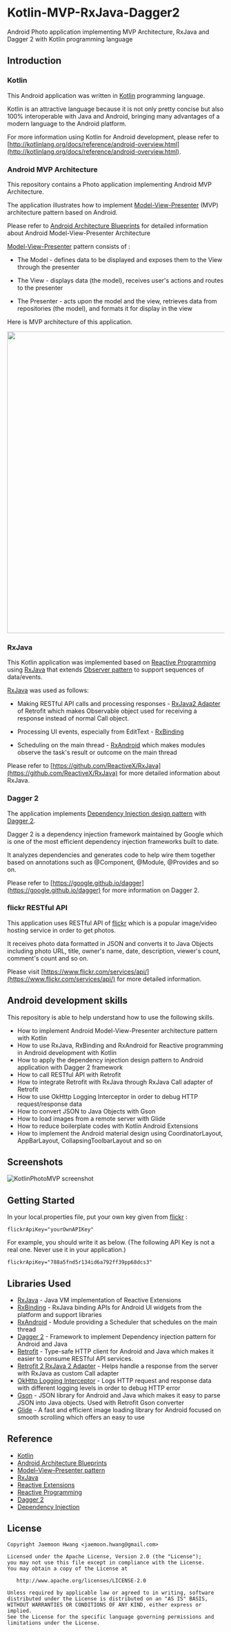 # Kotlin-MVP-RxJava-Dagger2
Android Photo application implementing MVP Architecture, RxJava and Dagger 2 with Kotlin programming language

Introduction
------------
### Kotlin
This Android application was written in [Kotlin][11] programming language.

Kotlin is an attractive language because it is not only pretty concise but also 100% interoperable with Java and Android, bringing many advantages of a modern language to the Android platform.

For more information using Kotlin for Android development, please refer to [http://kotlinlang.org/docs/reference/android-overview.html](http://kotlinlang.org/docs/reference/android-overview.html).

### Android MVP Architecture
This repository contains a Photo application implementing Android MVP Architecture.

The application illustrates how to implement [Model-View-Presenter][12] (MVP) architecture pattern based on Android.

Please refer to [Android Architecture Blueprints][13] for detailed information about Android Model-View-Presenter Architecture

[Model-View-Presenter][12] pattern consists of : 

* The Model - defines data to be displayed and exposes them to the View through the presenter

* The View - displays data (the model), receives user's actions and routes to the presenter

* The Presenter - acts upon the model and the view, retrieves data from repositories (the model), and formats it for display in the view

Here is MVP architecture of this application.
<p><img src=https://softpian.github.io/images/kotlin_mvp_diagram.png width="700" /></p>

### RxJava
This Kotlin application was implemented based on [Reactive Programming][14] using [RxJava][15] that extends [Observer pattern][16] to support sequences of data/events.

[RxJava][15] was used as follows: 

* Making RESTful API calls and processing responses - [RxJava2 Adapter][17] of Retrofit which makes Observable object used for receiving a response instead of normal Call object.
 
* Processing UI events, especially from EditText - [RxBinding][18]

* Scheduling on the main thread - [RxAndroid][19] which makes modules observe the task's result or outcome on the main thread
 

Please refer to [https://github.com/ReactiveX/RxJava](https://github.com/ReactiveX/RxJava) for more detailed information about RxJava.

### Dagger 2
The application implements [Dependency Injection design pattern][20] with [Dagger 2][21].

Dagger 2 is a dependency injection framework maintained by Google which is one of the most efficient dependency injection frameworks built to date.

It analyzes dependencies and generates code to help wire them together based on annotations such as @Component, @Module, @Provides and so on. 

Please refer to [https://google.github.io/dagger](https://google.github.io/dagger) for more information on Dagger 2.

### flickr RESTful API
This application uses RESTful API of [flickr][0] which is a popular image/video hosting service in order to get photos.

It receives photo data formatted in JSON and converts it to Java Objects including photo URL, title, owner's name, date, description, viewer's count, comment's count and so on.

Please visit [https://www.flickr.com/services/api/](https://www.flickr.com/services/api/) for more detailed information.


Android development skills
--------------------------
This repository is able to help understand how to use the following skills.
* How to implement Android Model-View-Presenter architecture pattern with Kotlin
* How to use RxJava, RxBinding and RxAndroid for Reactive programming in Android development with Kotlin
* How to apply the dependency injection design pattern to Android application with Dagger 2 framework
* How to call RESTful API with Retrofit
* How to integrate Retrofit with RxJava through RxJava Call adapter of Retrofit
* How to use OkHttp Logging Interceptor in order to debug HTTP request/response data  
* How to convert JSON to Java Objects with Gson
* How to load images from a remote server with Glide
* How to reduce boilerplate codes with Kotlin Android Extensions
* How to implement the Android material design using CoordinatorLayout, AppBarLayout, CollapsingToolbarLayout and so on

Screenshots
-----------
![KotlinPhotoMVP screenshot](https://softpian.github.io/gifs/KotlinPhotoMVP_2.gif)


Getting Started
--------------
In your local.properties file, put your own key given from [flickr][100] :

```
flickrApiKey="yourOwnAPIKey"
```
For example, you should write it as below. 
(The following API Key is not a real one. Never use it in your application.)
```
flickrApiKey="788a5fnd5r134id6a792ff39pp68dcs3"
```

Libraries Used
---------------
* [RxJava][15] - Java VM implementation of Reactive Extensions
* [RxBinding][18] - RxJava binding APIs for Android UI widgets from the platform and support libraries
* [RxAndroid][19] - Module providing a Scheduler that schedules on the main thread
* [Dagger 2][1] - Framework to implement Dependency injection pattern for Android and Java
* [Retrofit][2] - Type-safe HTTP client for Android and Java which makes it easier to consume RESTful API services.
* [Retrofit 2 RxJava 2 Adapter][3] - Helps handle a response from the server with RxJava as custom Call adapter
* [OkHttp Logging Interceptor][4] - Logs HTTP request and response data with different logging levels in order to debug HTTP error 
* [Gson][5] - JSON library for Android and Java which makes it easy to parse JSON into Java objects. Used with Retrofit Gson converter
* [Glide][6] - A fast and efficient image loading library for Android focused on smooth scrolling which offers an easy to use


Reference
---------
* [Kotlin][11]
* [Android Architecture Blueprints][13]
* [Model–View–Presenter pattern][12]
* [RxJava][15]
* [Reactive Extensions][22]
* [Reactive Programming][14]
* [Dagger 2][21]
* [Dependency Injection][20]


[0]: https://www.flickr.com/
[1]: https://google.github.io/dagger
[2]: http://square.github.io/retrofit/
[3]: https://github.com/square/retrofit/tree/master/retrofit-adapters/rxjava2
[4]: https://github.com/square/okhttp/wiki/Interceptors
[5]: https://github.com/google/gson
[6]: https://bumptech.github.io/glide/

[11]: https://kotlinlang.org/
[12]: https://en.wikipedia.org/wiki/Model%E2%80%93view%E2%80%93presenter
[13]: https://github.com/googlesamples/android-architecture
[14]: https://en.wikipedia.org/wiki/Reactive_programming
[15]: https://github.com/ReactiveX/RxJava
[16]: https://en.wikipedia.org/wiki/Observer_pattern
[17]: https://github.com/square/retrofit/tree/master/retrofit-adapters/rxjava2
[18]: https://github.com/JakeWharton/RxBinding
[19]: https://github.com/ReactiveX/RxAndroid
[20]: https://en.wikipedia.org/wiki/Dependency_injection
[21]: https://google.github.io/dagger
[22]: http://reactivex.io/

[100]: https://www.flickr.com/services/api/

License
-------

    Copyright Jaemoon Hwang <jaemoon.hwang@gmail.com>

    Licensed under the Apache License, Version 2.0 (the "License");
    you may not use this file except in compliance with the License.
    You may obtain a copy of the License at

       http://www.apache.org/licenses/LICENSE-2.0

    Unless required by applicable law or agreed to in writing, software
    distributed under the License is distributed on an "AS IS" BASIS,
    WITHOUT WARRANTIES OR CONDITIONS OF ANY KIND, either express or implied.
    See the License for the specific language governing permissions and
    limitations under the License.
    